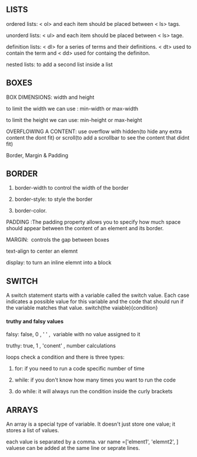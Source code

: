## LISTS


ordered lists: < ol> and each item should be placed between < ls> tags.

unorderd lists: < ul> and each item should be placed between < ls> tage.

definition lists: < dl> for a series of terms and their definitions. < dt> used to contain the term and < dd> used for containg the definiton.


nested lists: to add a second list inside a list 


## BOXES


BOX DIMENSIONS: width and height


to limit the width we can use : min-width or max-width

to limit the height we can use: min-height or max-height

OVERFLOWING A CONTENT: use overflow with hidden(to hide any extra content the dont fit) or scroll(to add a scrollbar to see the content that didnt fit)

Border, Margin & Padding

## BORDER


1. border-width to control the width of the border

2. border-style: to style the border

3. border-color.

PADDING :The padding property allows you to specify how much space should appear between the content of an element and its border. 


MARGIN:  controls the gap between boxes

text-align to center an elemnt

display: to turn an inline elemnt into a block


## SWITCH


A switch statement starts with a variable called the switch value. Each case indicates a possible value for this variable and the code that should run if the variable matches that value. switch(the vaiable){condition}


#### truthy and falsy values


falsy: false, 0 , ' ' ,  variable with no value assigned to it 

truthy: true, 1 , 'conent' , number calculations 

loops check a condition and there is three types:

1. for: if you need to run a code specific number of time 

2. while: if you don't know how many times you want to run the code

3. do while: it will always run the condition inside the curly brackets 

## ARRAYS


An array is a special type of variable. It doesn't just store one value; it stores a list of values.

each value is separated by a comma. var name =['elment1', 'elemnt2', ]  valuese can be added at the same line or seprate lines.